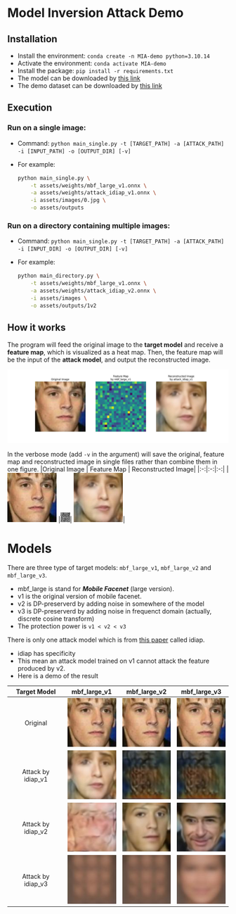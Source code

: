 # Model Inversion Attack Demo

## Installation
- Install the environment: `conda create -n MIA-demo python=3.10.14`
- Activate the environment: `conda activate MIA-demo`
- Install the package: `pip install -r requirements.txt`
- The model can be downloaded by [this link](https://drive.google.com/file/d/1a9QTGb9l8WfNqW0gN4b3pHlLyBIqAnZ1/view?usp=sharing)
- The demo dataset can be downloaded by [this link](https://drive.google.com/file/d/1V5Axfe41ypb-UYlM4n_xmItTlkyxO0h7/view?usp=sharing)


## Execution
### Run on a single image: 
- Command: `python main_single.py -t [TARGET_PATH] -a [ATTACK_PATH] -i [INPUT_PATH] -o [OUTPUT_DIR] [-v]`
- For example:

    ```sh
    python main_single.py \
        -t assets/weights/mbf_large_v1.onnx \
        -a assets/weights/attack_idiap_v1.onnx \
        -i assets/images/0.jpg \
        -o assets/outputs
    ```
### Run on a directory containing multiple images:
- Command: `python main_single.py -t [TARGET_PATH] -a [ATTACK_PATH] -i [INPUT_DIR] -o [OUTPUT_DIR] [-v]`
- For example:

    ```sh
    python main_directory.py \
        -t assets/weights/mbf_large_v1.onnx \
        -a assets/weights/attack_idiap_v2.onnx \
        -i assets/images \
        -o assets/outputs/1v2
    ```
## How it works
The program will feed the original image to the **target model** and receive a **feature map**, which is visualized as a heat map. Then, the feature map will be the input of the **attack model**, and output the reconstructed image.

![](doc/result.jpg)

In the verbose mode (add `-v` in the argument) will save the original, feature map and reconstructed image in single files rather than combine them in one figure.
|Original Image | Feature Map | Reconstructed Image|
|:-:|:-:|:-:|
|![](doc/original.jpg) |![](doc/feature.jpg)| ![](doc/reconstructed.jpg)|

# Models
There are three type of target models: `mbf_large_v1`, `mbf_large_v2` and `mbf_large_v3`.
- mbf_large is stand for ***Mobile Facenet*** (large version).
- v1 is the original version of mobile facenet.
- v2 is DP-preserverd by adding noise in somewhere of the model
- v3 is DP-preserverd by adding noise in frequenct domain (actually, discrete cosine transform)
- The protection power is `v1 < v2 < v3`

There is only one attack model which is from [this paper](https://ieeexplore.ieee.org/abstract/document/9897535) called idiap.
- idiap has specificity
- This mean an attack model trained on v1 cannot attack the feature produced by v2.
- Here is a demo of the result

| Target Model | mbf_large_v1 | mbf_large_v2 | mbf_large_v3 |
| :----------: | :----------: | :----------: | :----------: |
|Original|![](doc/original.jpg)|![](doc/original.jpg)|![](doc/original.jpg)|
|Attack by idiap_v1|![](doc/1v1.jpg)|![](doc/2v1.jpg)|![](doc/3v1.jpg)|
|Attack by idiap_v2|![](doc/1v2.jpg)|![](doc/2v2.jpg)|![](doc/3v2.jpg)|
|Attack by idiap_v3|![](doc/1v3.jpg)|![](doc/2v3.jpg)|![](doc/3v3.jpg)|

 
